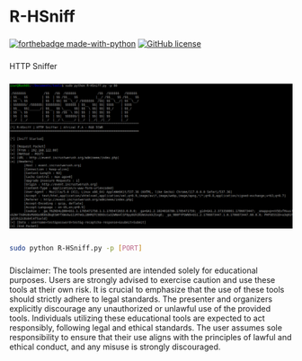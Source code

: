 # R-HSniff
###
[![forthebadge made-with-python](http://ForTheBadge.com/images/badges/made-with-python.svg)](https://www.python.org/) [![GitHub license](https://img.shields.io/github/license/Naereen/StrapDown.js.svg)](https://github.com/Naereen/StrapDown.js/blob/master/LICENSE)
###
HTTP Sniffer
###
![screenshot](https://raw.githubusercontent.com/ICWR-TEAM/R-HSniff/main/screenshot.png)
###
```bash
sudo python R-HSniff.py -p [PORT]
```
###

Disclaimer: The tools presented are intended solely for educational purposes. Users are strongly advised to exercise caution and use these tools at their own risk. It is crucial to emphasize that the use of these tools should strictly adhere to legal standards. The presenter and organizers explicitly discourage any unauthorized or unlawful use of the provided tools. Individuals utilizing these educational tools are expected to act responsibly, following legal and ethical standards. The user assumes sole responsibility to ensure that their use aligns with the principles of lawful and ethical conduct, and any misuse is strongly discouraged.
